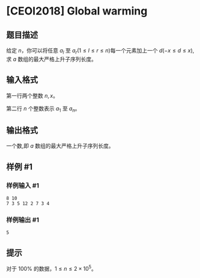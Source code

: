 # [CEOI2018] Global warming

## 题目描述

给定 $n$，你可以将任意 $a_l$ 至 $a_r$($1\le l\le r\le n$)每一个元素加上一个 $d$($-x\le d\le x$), 求 $a$ 数组的最大严格上升子序列长度。

## 输入格式

第一行两个整数 $n,x$。

第二行 $n$ 个整数表示 $a_1$ 至 $a_n$。

## 输出格式

一个数,即 $a$ 数组的最大严格上升子序列长度。

## 样例 #1

### 样例输入 #1
```
8 10
7 3 5 12 2 7 3 4
```

### 样例输出 #1

```
5
```

## 提示

对于 $100\%$ 的数据，$1\le n\le 2\times 10^5$。
